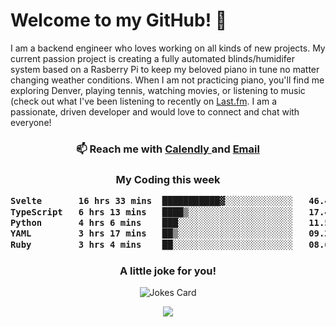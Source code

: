 <h1> Welcome to my GitHub! 👋 </h1>


  I am a backend engineer who loves working on all kinds of new projects. My current passion project is creating a fully automated blinds/humidifer system based on a Rasberry Pi to keep my beloved piano in tune no matter changing weather conditions. When I am not practicing piano, you'll find me exploring Denver, playing tennis, watching movies, or listening to music (check out what I've been listening to recently on [Last.fm](https://www.last.fm/user/mballa000). I am a passionate, driven developer and would love to connect and chat with everyone!

<h3 align = "center"> 📫 Reach me with <a href = "https://calendly.com/msbrandt00/30min"> Calendly </a> and <a href="mailto:msbrandt00@gmail.com">Email</a> 
 </h3>


 
<div align = "center"
[![Anurag's GitHub stats](https://github-readme-stats.vercel.app/api?username=mbrandt00)](https://github.com/anuraghazra/github-readme-stats)
          </div>
<h3 align="center">
  My Coding this week
<!--START_SECTION:waka-->

```txt
Svelte       16 hrs 33 mins  ███████████▓░░░░░░░░░░░░░   46.46 %
TypeScript   6 hrs 13 mins   ████▒░░░░░░░░░░░░░░░░░░░░   17.46 %
Python       4 hrs 6 mins    ███░░░░░░░░░░░░░░░░░░░░░░   11.52 %
YAML         3 hrs 17 mins   ██▒░░░░░░░░░░░░░░░░░░░░░░   09.23 %
Ruby         3 hrs 4 mins    ██░░░░░░░░░░░░░░░░░░░░░░░   08.64 %
```

<!--END_SECTION:waka-->

### A little joke for you!

![Jokes Card](https://readme-jokes.vercel.app/api?hideBorder)

<a href="https://www.linkedin.com/in/mbrandt00/"><img src="https://img.shields.io/badge/linkedin-%230077B5.svg?&style=for-the-badge&logo=linkedin&logoColor=white" /></a>
